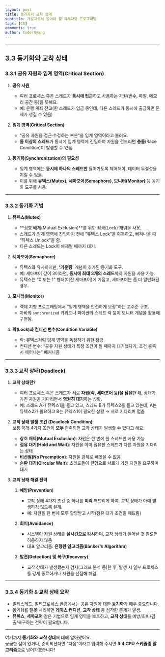 ```yaml
---
layout: post
title: 동기화와 교착 상태
subtitle: 개발자로서 알아야 할 객체지향 프로그래밍
tags: [CS]
comments: true
author: CoderNyang
---
```


***

## **3.3 동기화와 교착 상태**

### 3.3.1 공유 자원과 임계 영역(Critical Section)

1. **공유 자원**

   * 여러 프로세스 혹은 스레드가 **동시에 접근**하고 사용하는 자원(변수, 파일, 메모리 공간 등)을 뜻해요.
   * 예: 은행 계좌 잔고(한 스레드가 입금 중인데, 다른 스레드가 동시에 출금하면 문제가 생길 수 있음)

2. **임계 영역(Critical Section)**

   * “공유 자원을 접근·수정하는 부분”을 임계 영역이라고 불러요.
   * **둘 이상의 스레드**가 동시에 임계 영역에 진입하여 자원을 건드리면 **충돌**(Race Condition)이 발생할 수 있음.

3. **동기화(Synchronization)의 필요성**

   * 임계 영역에는 **동시에 하나의 스레드만** 들어가도록 제어해야, 데이터 무결성을 지킬 수 있음.
   * 이를 위해 **뮤텍스(Mutex), 세마포어(Semaphore), 모니터(Monitor)** 등 동기화 도구를 사용.

***

### 3.3.2 동기화 기법

1. **뮤텍스(Mutex)**

   * \*\*상호 배제(Mutual Exclusion)\*\*를 위한 잠금(Lock) 개념을 사용.
   * 스레드가 임계 영역에 진입하기 전에 “뮤텍스 Lock”을 획득하고, 빠져나올 때 “뮤텍스 Unlock”을 함.
   * 다른 스레드는 Lock이 해제될 때까지 대기.

2. **세마포어(Semaphore)**

   * 뮤텍스와 유사하지만, **‘카운팅’** 개념이 추가된 동기화 도구.
   * 예: 세마포어 값이 3이라면, **동시에 최대 3개의 스레드**까지 자원을 사용 가능.
   * 뮤텍스는 “0 또는 1” 형태(이진 세마포어)에 가깝고, 세마포어는 좀 더 일반화된 경우.

3. **모니터(Monitor)**

   * 객체 지향 프로그래밍에서 “임계 영역을 안전하게 보장”하는 고수준 구조.
   * 자바의 `synchronized` 키워드나 파이썬의 스레드 락 등이 모니터 개념을 활용해 구현됨.

4. **락(Lock)과 컨디션 변수(Condition Variable)**

   * 락: 뮤텍스처럼 임계 영역을 독점하기 위한 잠금
   * 컨디션 변수: “공유 자원 상태가 특정 조건이 될 때까지 대기했다가, 조건 충족 시 깨어나는” 메커니즘

***

### 3.3.3 교착 상태(Deadlock)

1. **교착 상태란?**

   * 여러 프로세스 혹은 스레드가 서로 **자원(락, 세마포어 등)을 점유**한 채, 상대가 가진 자원을 기다리면서 **영원히 대기**하는 상황.
   * 예: 스레드 A가 뮤텍스1을 들고 있고, 스레드 B가 뮤텍스2를 들고 있는데, A는 뮤텍스2가 필요하고 B는 뮤텍스1이 필요한 상황 → 서로 기다리며 멈춤

2. **교착 상태 발생 조건 (Deadlock Condition)**\
   보통 아래 4가지 조건이 **모두** 만족되면 교착 상태가 발생할 수 있다고 해요.

   * **상호 배제(Mutual Exclusion)**: 자원은 한 번에 한 스레드만 사용 가능
   * **점유 대기(Hold and Wait)**: 자원을 이미 점유한 스레드가 다른 자원을 기다리는 상태
   * **비선점(No Preemption)**: 자원을 강제로 빼앗을 수 없음
   * **순환 대기(Circular Wait)**: 스레드들이 원형으로 서로가 가진 자원을 요구하며 대기

3. **교착 상태 해결 전략**

   1. **예방(Prevention)**

      * 교착 상태 4가지 조건 중 하나를 **미리** 깨뜨리게 하여, 교착 상태가 아예 발생하지 않도록 설계.
      * 예: 자원을 한 번에 모두 할당받고 시작(점유 대기 조건을 깨뜨림)

   2. **회피(Avoidance)**

      * 시스템이 자원 상태를 **실시간으로 감시**하며, 교착 상태가 일어날 것 같으면 허용하지 않음
      * 대표 알고리즘: **은행원 알고리즘(Banker's Algorithm)**

   3. **발견(Detection) 및 복구(Recovery)**
      * 교착 상태가 발생했는지 검사(그래프 분석 등)한 후, 발생 시 일부 프로세스를 강제 종료하거나 자원을 선점해 해결

***

### 3.3.4 동기화 & 교착 상태 요약

* 멀티스레드, 멀티프로세스 환경에서는 공유 자원에 대한 **동기화**가 매우 중요합니다.
* 동기화를 잘못 처리하면 **레이스 컨디션**, **교착 상태** 등 심각한 문제가 발생.
* **뮤텍스**, **세마포어** 같은 기법으로 임계 영역을 보호하고, **교착 상태**를 예방/회피/검출/복구하는 전략이 필요합니다.

***

여기까지 **동기화와 교착 상태**에 대해 알아봤어요.\
궁금한 점이 있거나, 준비되셨다면 “다음”이라고 입력해 주시면 **3.4 CPU 스케줄링 알고리즘**으로 넘어가겠습니다!
